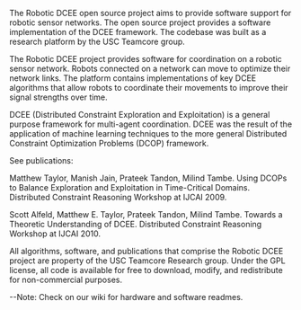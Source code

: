 The Robotic DCEE open source project aims to provide software support for robotic sensor networks. The open source project provides a software implementation of the DCEE framework. The codebase was built as a research platform by  the USC Teamcore group.

The Robotic DCEE project provides software for coordination on a robotic sensor network. Robots connected on a network can move to optimize their network links. The platform contains implementations of key DCEE algorithms that allow robots to coordinate their movements to improve their signal strengths over time.

DCEE (Distributed Constraint Exploration and Exploitation) is a general purpose framework for multi-agent coordination. DCEE was the result of the application of machine learning techniques to the more general Distributed Constraint Optimization Problems (DCOP) framework.

See publications:

Matthew Taylor, Manish Jain, Prateek Tandon, Milind Tambe. Using DCOPs to Balance Exploration and Exploitation in Time-Critical Domains. Distributed Constraint Reasoning Workshop at IJCAI 2009.

Scott Alfeld, Matthew E. Taylor, Prateek Tandon, Milind Tambe.  Towards a Theoretic Understanding of DCEE. Distributed Constraint Reasoning Workshop at IJCAI 2010.

All algorithms, software, and publications that comprise the Robotic DCEE project are property of the USC Teamcore Research group. Under the GPL license, all code is available for free to download, modify, and redistribute for
non-commercial purposes.

--Note: Check on our wiki for hardware and software readmes.